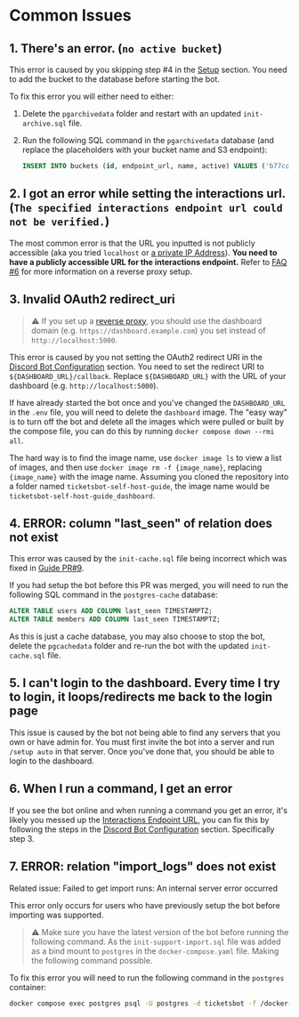 # Common Issues

## 1. There's an error. (`no active bucket`)

This error is caused by you skipping step #4 in the [Setup](#setup) section. You need to add the bucket to the database before starting the bot.

To fix this error you will either need to either:

1. Delete the `pgarchivedata` folder and restart with an updated `init-archive.sql` file.
2. Run the following SQL command in the `pgarchivedata` database (and replace the placeholders with your bucket name and S3 endpoint):

   ```sql
   INSERT INTO buckets (id, endpoint_url, name, active) VALUES ('b77cc1a0-91ec-4d64-bb6d-21717737ea3c', 'https://${S3_ENDPOINT}', '${S3_ARCHIVE_BUCKET}', TRUE);
   ```

## 2. I got an error while setting the interactions url. (`The specified interactions endpoint url could not be verified.`)

The most common error is that the URL you inputted is not publicly accessible (aka you tried `localhost` or [a private IP Address](https://en.wikipedia.org/wiki/Private_network)). 
**You need to have a publicly accessible URL for the interactions endpoint.** Refer to [FAQ #6](#6-i-want-anyone-to-be-able-to-use-the-dashboard-how-do-i-do-that) for more information on a reverse proxy setup.

## 3. Invalid OAuth2 redirect_uri

> :warning: If you set up a [reverse proxy](#6-i-want-anyone-to-be-able-to-use-the-dashboard-how-do-i-do-that), you should use the dashboard domain (e.g. `https://dashboard.example.com`) you set instead of `http://localhost:5000`.

This error is caused by you not setting the OAuth2 redirect URI in the [Discord Bot Configuration](#discord-bot-configuration) section. You need to set the redirect URI to `${DASHBOARD_URL}/callback`. Replace `${DASHBOARD_URL}` with the URL of your dashboard (e.g. `http://localhost:5000`).

If have already started the bot once and you've changed the `DASHBOARD_URL` in the `.env` file, you will need to delete the `dashboard` image. The "easy way" is to turn off the bot and delete all the images which were pulled or built by the compose file, you can do this by running `docker compose down --rmi all`.

The hard way is to find the image name, use `docker image ls` to view a list of images, and then use `docker image rm -f {image_name}`, replacing `{image_name}` with the image name.
Assuming you cloned the repository into a folder named `ticketsbot-self-host-guide`, the image name would be `ticketsbot-self-host-guide_dashboard`.

## 4. ERROR: column "last_seen" of relation does not exist

This error was caused by the `init-cache.sql` file being incorrect which was fixed in [Guide PR#9](https://github.com/DanPlayz0/ticketsbot-self-host-guide/pull/9).

If you had setup the bot before this PR was merged, you will need to run the following SQL command in the `postgres-cache` database:

```sql
ALTER TABLE users ADD COLUMN last_seen TIMESTAMPTZ;
ALTER TABLE members ADD COLUMN last_seen TIMESTAMPTZ;
```

As this is just a cache database, you may also choose to stop the bot, delete the `pgcachedata` folder and re-run the bot with the updated `init-cache.sql` file.

## 5. I can't login to the dashboard. Every time I try to login, it loops/redirects me back to the login page

This issue is caused by the bot not being able to find any servers that you own or have admin for. You must first invite the bot into a server and run `/setup auto` in that server. Once you've done that, you should be able to login to the dashboard.

## 6. When I run a command, I get an error

If you see the bot online and when running a command you get an error, it's likely you messed up the [Interactions Endpoint URL](https://discord.com/developers/docs/interactions/overview#configuring-an-interactions-endpoint-url), you can fix this by following the steps in the [Discord Bot Configuration](#discord-bot-configuration) section. Specifically step 3.

## 7. ERROR: relation "import_logs" does not exist

Related issue: Failed to get import runs: An internal server error occurred

This error only occurs for users who have previously setup the bot before importing was supported.

> :warning: Make sure you have the latest version of the bot before running the following command. As the `init-support-import.sql` file was added as a bind mount to `postgres` in the `docker-compose.yaml` file. Making the following command possible.

To fix this error you will need to run the following command in the `postgres` container:

```bash
docker compose exec postgres psql -U postgres -d ticketsbot -f /docker-entrypoint-initdb.d/init-support-import.sql
```
